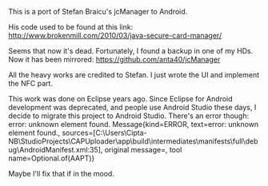 This is a port of Stefan Braicu's jcManager to Android.

His code used to be found at this link:
http://www.brokenmill.com/2010/03/java-secure-card-manager/

Seems that now it's dead. Fortunately, I found a backup in one of my
HDs. Now it has been mirrored:
https://github.com/anta40/jcManager

All the heavy works are credited to Stefan. I just wrote the UI and implement
the NFC part. 

This work was done on Eclipse years ago. Since Eclipse for Android development was deprecated,
and people use Android Studio these days, I decide to migrate this project to Android Studio. There's an error though:
error: unknown element <intent-filter> found.
Message{kind=ERROR, text=error: unknown element <intent-filter> found., sources=[C:\Users\Cipta-NB\StudioProjects\CAPUploader\app\build\intermediates\manifests\full\debug\AndroidManifest.xml:35], original message=, tool name=Optional.of(AAPT)}

Maybe I'll fix that if in the mood. 